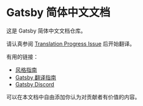 
# Gatsby 简体中文文档

这是 Gatsby 简体中文文档仓库。

请认真参阅 [Translation Progress Issue](https://github.com/gatsbyjs/gatsby-zh-Hans/issues/1) 后开始翻译。

有用的链接：

- [风格指南](/style-guide.md)
- [Gatsby 翻译指南](https://www.gatsbyjs.org/contributing/gatsby-docs-translation-guide/)
- [Gatsby Discord](https://gatsby.dev/discord)

可以在本文档中自由添加你认为对贡献者有价值的内容。


